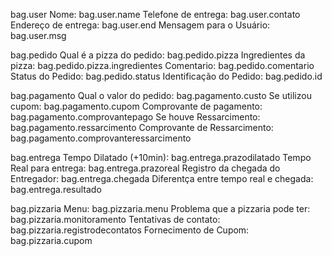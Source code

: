 bag.user
			Nome:	                  		                bag.user.name
			Telefone de entrega: 		                    bag.user.contato
			Endereço de entrega:	                      bag.user.end
			Mensagem para o Usuário:			              bag.user.msg
	
bag.pedido
			Qual é a pizza do pedido: 						      bag.pedido.pizza
			Ingredientes da pizza:	                    bag.pedido.pizza.ingredientes
			Comentario:				              	          bag.pedido.comentario
			Status do Pedido:						                bag.pedido.status
			Identificação do Pedido:				            bag.pedido.id
			
bag.pagamento
			Qual o valor do pedido:				              bag.pagamento.custo
			Se utilizou cupom:						              bag.pagamento.cupom
			Comprovante de pagamento:				            bag.pagamento.comprovantepago
			Se houve Ressarcimento:			                bag.pagamento.ressarcimento
			Comprovante de Ressarcimento:			          bag.pagamento.comprovanteressarcimento
	
bag.entrega
			Tempo Dilatado (+10min):				             bag.entrega.prazodilatado
			Tempo Real para entrega:				             bag.entrega.prazoreal
			Registro da chegada do Entregador:		       bag.entrega.chegada
			Diferentça entre tempo real e chegada:		   bag.entrega.resultado

bag.pizzaria 
		Menu:					                                 bag.pizzaria.menu
		Problema que a pizzaria pode ter:	           	 bag.pizzaria.monitoramento
		Tentativas de contato:								         bag.pizzaria.registrodecontatos
		Fornecimento de Cupom:							           bag.pizzaria.cupom
